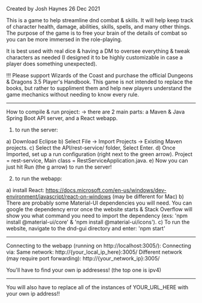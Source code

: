 Created by Josh Haynes 26 Dec 2021

This is a game to help streamline dnd combat & skills. It will help keep track of character health, damage, abilities, skills, spells, and many other things. The purpose of the game is to free your brain of the details of combat so you can be more immersed in the role-playing.

It is best used with real dice & having a DM to oversee everything & tweak characters as needed (I designed it to be highly customizable in case a player does something unexpected).

!!! Please support Wizards of the Coast and purchase the official Dungeons & Dragons 3.5 Player's Handbook. This game is not intended to replace the books, but rather to suppliment them and help new players understand the game mechanics without needing to know every rule.

--------------------

How to compile & run project:
  -> there are 2 main parts: a Maven & Java Spring Boot API server, and a React webapp.

1) to run the server:

  a) Download Eclipse
  b) Select File -> Import Projects -> Existing Maven projects.
  c) Select the API/rest-service/ folder, Select Enter.
  d) Once Imported, set up a run configuration (right next to the green arrow). Project = rest-service, Main class = RestServiceApplication.java.
  e) Now you can just hit Run (the g arrow) to run the server!

2) to run the webapp:

  a) install React: https://docs.microsoft.com/en-us/windows/dev-environment/javascript/react-on-windows (may be different for Mac)
  b) There are probably some Material-UI dependencies you will need. You can google the dependency error once the website starts & Stack Overflow will show you what command you need to import the dependency (exs: 'npm install @material-ui/core' & 'npm install @material-ui/icons').
  c) To run the website, navigate to the dnd-gui directory and enter: 'npm start'

--------------------

Connecting to the webapp (running on http://localhost:3005/):
Connecting via:
  Same network: http://{your_local_ip_here}:3005/
  Different network (may require port forwarding): http://{your_network_ip}:3005/

You'll have to find your own ip addresess! (the top one is ipv4)


--------------------

You will also have to replace all of the instances of YOUR_URL_HERE with your own ip address!!
